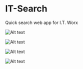 # IT-Search
 Quick search web app for I.T. Worx

![Alt text](pics/home-page.jpg "Powerful Searches")

![Alt text](pics/search-result.jpg "Relevant Results")

![Alt text](pics/guides-and-wikis.jpg "Repair Guides and Wikis")

![Alt text](pics/procedure-info.jpg "Find Procedure Information")
